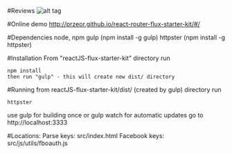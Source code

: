 #Reviews
![alt tag](http://screenshu.com/static/uploads/temporary/nu/zz/oq/tn8s6s.jpg)

#Online demo
http://przeor.github.io/react-router-flux-starter-kit/#/

#Dependencies
	node, npm
	gulp (npm install -g gulp)
	httpster (npm install -g httpster)

#Installation
From "reactJS-flux-starter-kit" directory run

	npm install
	then run "gulp" - this will create new dist/ directory

#Running
from reactJS-flux-starter-kit/dist/ (created by gulp) directory run
    
	httpster

use gulp for building once or gulp watch for automatic updates
	go to http://localhost:3333		

#Locations:
	Parse keys: src/index.html
	Facebook keys: src/js/utils/fboauth.js

